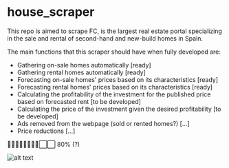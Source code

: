 # house_scraper
This repo is aimed to scrape FC, is the largest real estate portal specializing in the sale and rental of second-hand and new-build homes in Spain.

The main functions that this scraper should have when fully developed are:
- Gathering on-sale homes automatically [ready]
- Gathering rental homes automatically [ready]
- Forecasting on-sale homes' prices based on its characteristics [ready]
- Forecasting rental homes' prices based on its characteristics [ready]
- Calculating the profitability of the investment for the published price based on forecasted rent [to be developed]
- Calculating the price of the investment given the desired profitability [to be developed]
- Ads removed from the webpage (sold or rented homes?) [...]
- Price reductions [...]

🔳🔳🔳🔳🔳🔳🔳🔳⬜️⬜️ 80% (?)


![alt text]([http://url/to/img.png](https://img.staticmb.com/mbcontent//images/uploads/2022/12/Most-Beautiful-House-in-the-World.jpg))
